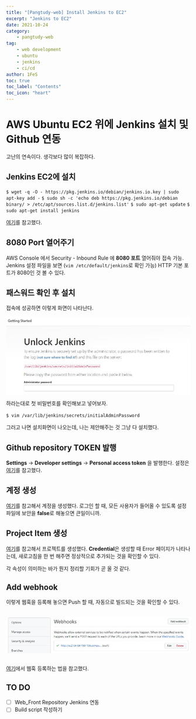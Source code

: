 ```yaml
---
title: "[Pangtudy-web] Install Jenkins to EC2"
excerpt: "Jenkins to EC2"
date: 2021-10-24
category:
    - pangtudy-web
tag:
    - web development
    - ubuntu
    - jenkins
    - ci/cd
author: 1FeS
toc: true
toc_label: "Contents"
toc_icon: "heart"
---
```


# AWS Ubuntu EC2 위에 Jenkins 설치 및 Github 연동

고난의 연속이다. 생각보다 많이 복잡하다.

## Jenkins EC2에 설치

`$ wget -q -O - https://pkg.jenkins.io/debian/jenkins.io.key | sudo apt-key add -`
`$ sudo sh -c 'echo deb https://pkg.jenkins.io/debian binary/ > /etc/apt/sources.list.d/jenkins.list'`
`$ sudo apt-get update`
`$ sudo apt-get install jenkins`

[여기](https://pkg.jenkins.io/debian/)를 참고했다.

## 8080 Port 열어주기

AWS Console 에서 Security - Inbound Rule 에 **8080 포트** 열어줘야 접속 가능. Jenkins 설정 파일을 보면 (`vim /etc/default/jenkins`로 확인 가능) HTTP 기본 포트가 8080인 것 볼 수 있다.

## 패스워드 확인 후 설치

접속에 성공하면 이렇게 화면이 나타난다.

<img src="/_img/2021-10-24/jenkins_init.jpg" style="margin: auto auto; display: block;"/>

하라는대로 첫 비밀번호를 확인해보고 넣어보자.

`$ vim /var/lib/jenkins/secrets/initialAdminPassword`

그러고 나면 설치화면이 나오는데, 나는 제안해주는 것 그냥 다 설치했다.

## Github repository TOKEN 발행

**Settings** → **Developer settings** → **Personal access token** 을 발행한다. 설정은 [여기](https://bcho.tistory.com/1237)를 참고했다.

## 계정 생성

[여기](https://chati.tistory.com/23)를 참고해서 계정을 생성했다. 로그인 할 때, 모든 사용자가 들어올 수 있도록 설정 파일에 보안을 **false**로 해놓으면 큰일이니까.

## Project Item 생성

[여기](https://kitty-geno.tistory.com/88)를 참고해서 프로젝트를 생성했다. **Credential**은 생성할 때 Error 페이지가 나타나는데, 새로고침을 한 번 해주면 정상적으로 추가되는 것을 확인할 수 있다.

각 속성이 의미하는 바가 뭔지 정리할 기회가 곧 올 것 같다.

## Add webhook

이렇게 웹훅을 등록해 놓으면 Push 할 때, 자동으로 빌드되는 것을 확인할 수 있다.

<br/><img src="/_img/2021-10-24/adjust_webhook.jpg" style="margin: auto auto; display: block;"/><br/>

[여기](https://medium.com/hgmin/jenkins-github-webhook-3dc13efd2437)에서 웹훅 등록하는 법을 참고했다.

## TO DO

- [ ] Web_Front Repository Jenkins 연동
- [ ] Build script 작성하기

